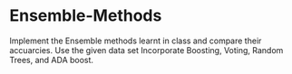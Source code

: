 # Ensemble-Methods
Implement the Ensemble methods learnt in class and compare their accuarcies.
Use the given data set
Incorporate Boosting, Voting, Random Trees, and ADA boost.
